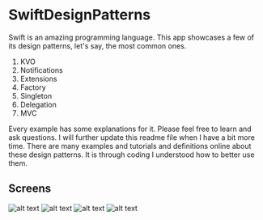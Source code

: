# SwiftDesignPatterns


Swift is an amazing programming language. This app showcases a few of its design patterns, let's say, the most common ones.

1.  KVO
2. Notifications
3. Extensions
4. Factory
5. Singleton
6. Delegation
7. MVC

Every example has some explanations for it. Please feel free to learn and ask questions.
I will further update this readme file when I have a bit more time. There are many examples and tutorials and definitions online about these design patterns. It is through coding I understood how to better use them.

## Screens
![alt text](https://raw.githubusercontent.com/Andrei0795/SwiftDesignPatterns/master/img1.png)
![alt text](https://raw.githubusercontent.com/Andrei0795/SwiftDesignPatterns/master/img2.png)
![alt text](https://raw.githubusercontent.com/Andrei0795/SwiftDesignPatterns/master/img3.png)
![alt text](https://raw.githubusercontent.com/Andrei0795/SwiftDesignPatterns/master/img4.png)

